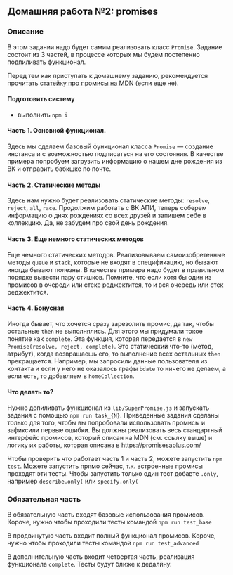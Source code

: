 ## Домашняя работа №2: promises
### Описание
В этом задании надо будет самим реализовать класс `Promise`. Задание состоит из 3 частей, в процессе которых мы будем постепенно подпиливать функционал.

Перед тем как приступать к домашнему заданию, рекомендуется прочитать [статейку про промисы на MDN](https://developer.mozilla.org/en/docs/Web/JavaScript/Reference/Global_Objects/Promise) (если еще не).

#### Подготовить систему
- выполнить ``npm i``

#### Часть 1. Основной функционал.
Здесь мы сделаем базовый функционал класса `Promise` — создание инстанса и с возможностью подписаться на его состояния.
В качестве примера попробуем загрузить информацию о нашем дне рождения из ВК и отправить бабкшке по почте.

#### Часть 2. Статические методы
Здесь нам нужно будет реализовать статические методы: `resolve`, `reject`, `all`, `race`.
Продолжим работать с ВК АПИ, теперь соберем информацию о днях рождениях со всех друзей и запишем себе в коллекцию. Да, не забудем про свой день рождения.

#### Часть 3. Еще немного статических методов
Еще немного статических методов. Реализовываем самоизобретенные методы `queue` и `stack`, которые не входят в спецификацию, но бывают иногда бывают полезны.
В качестве примера надо будет в правильном порядке вывести пару стишков. Помните, что если хотя бы один из промисов в
очереди или стеке реджектится, то и вся очередь или стек реджектится.

#### Часть 4. Бонусная
Иногда бывает, что хочется сразу зарезолить промис, да так, чтобы остальные ``then`` не выполнялись. 
Для этого мы придумали токое понятие как ``complete``. Эта функция, которая передается в ``new Promise(resolve, reject, complete)``.
Это статический что-то (метод, атрибут), когда возвращаешь его, то выполнение всех остальных ``then`` прекращается.
Например, мы запросили данные пользователя из контакта и если у него не оказалось графы ``bdate`` то ничего не делаем, а если
есть, то добавляем в ``homeCollection``.

#### Что делать то?
Нужно допиливать функционал из `lib/SuperPromise.js` и запускать задания с помощью `npm run task_{N}`.
Приведенные задания сделаны только для того, чтобы вы попробовали использовать промисы и зафиксили первые ошибки. 
Вы должны реализовать весь стандартный интерфейс промисов, который описан на MDN (см. ссылку выше) и логику их работы, 
которая описана в https://promisesaplus.com/

Чтобы проверить что работает часть 1 и часть 2, можете запустить ``npm test``. 
Можете запустить прямо сейчас, т.к. встроенные промисы проходят эти тесты. 
Чтобы запустить только один тест добавте ``.only``, например ``describe.only(`` или ``specify.only(``

### Обязательная часть
В обязательную часть входят базовые использования промисов.
Короче, нужно чтобы проходили тесты командой ``npm run test_base``

В продвинутую часть входит полный функционал промисов.
Короче, нужно чтобы проходили тесты командой ``npm run test_advanced``

В дополнительную часть входит четвертая часть, реализация функционала ``complete``.
Тесты будут ближе к дедалйну.
